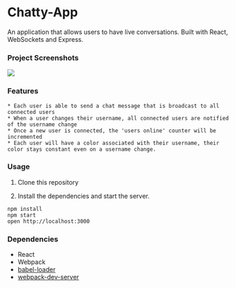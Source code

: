 Chatty-App
=====================

An application that allows users to have live conversations. Built with React, WebSockets and Express.

### Project Screenshots
![](.assets/Screenshot1.png)

### Features
```
* Each user is able to send a chat message that is broadcast to all connected users
* When a user changes their username, all connected users are notified of the username change
* Once a new user is connected, the 'users online' counter will be incremented
* Each user will have a color associated with their username, their color stays constant even on a username change. 
```

### Usage

1. Clone this repository

2. Install the dependencies and start the server.

```
npm install
npm start
open http://localhost:3000
```

### Dependencies

* React
* Webpack
* [babel-loader](https://github.com/babel/babel-loader)
* [webpack-dev-server](https://github.com/webpack/webpack-dev-server)
